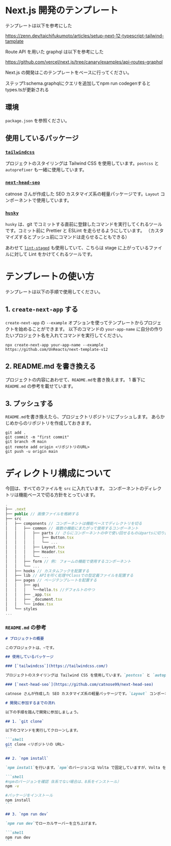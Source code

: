 # Next.js 開発のテンプレート

テンプレートは以下を参考にした

https://zenn.dev/taichifukumoto/articles/setup-next-12-typescript-tailwind-tamplate

Route API を用いた graphql は以下を参考にした

https://github.com/vercel/next.js/tree/canary/examples/api-routes-graphql

Next.js の開発はこのテンプレートをベースに行ってください。

ステップ1:schema.graphqlにクエリを追加してnpm run codegenするとtypes.tsが更新される

## 環境

`package.json` を参照ください。

## 使用しているパッケージ

### [`tailwindcss`](https://tailwindcss.com/)

プロジェクトのスタイリングは Tailwind CSS を使用しています。`postcss` と `autoprefixer` も一緒に使用しています。

### [`next-head-seo`](https://github.com/catnose99/next-head-seo)

catnose さんが作成した SEO カスタマイズ系の軽量パッケージです。`Layout` コンポーネントで使用しています。

### [`husky`](https://typicode.github.io/husky/#/)

`husky` は、git でコミットする直前に登録したコマンドを実行してくれるツールです。コミット前に Prettier と ESLint を走らせるようにしています。
（カスタマイズするとプッシュ前にコマンドは走らせることもできる）

あわせて [`lint-staged`](https://github.com/okonet/lint-staged) も使用していて、こちらは stage に上がっているファイルに対して Lint をかけてくれるツールです。

# テンプレートの使い方

テンプレートは以下の手順で使用してください。

## 1. `create-next-app` する

`create-next-app` の `--example` オプションを使ってテンプレートからプロジェクトを始めることができます。
以下のコマンドの `your-app-name` に自分の作りたいプロジェクト名を入れてコマンドを実行してください。

```shell
npx create-next-app your-app-name --example https://github.com/UnReacts/next-template-v12
```

## 2. README.md を書き換える

プロジェクトの内容にあわせて、`README.md`を書き換えます。
1 番下に `README.md` の参考を載せています。

## 3. プッシュする

`README.md`を書き換えたら、プロジェクトリポジトリにプッシュします。
あらかじめからのリポジトリを作成しておきます。

```shell
git add .
git commit -m "first commit"
git branch -M main
git remote add origin <リポジトリのURL>
git push -u origin main
```

# ディレクトリ構成について

今回は、すべてのファイルを `src` に入れています。
コンポーネントのディレクトリは機能ベースで切る方針をとっています。

```js
.
├── .next
├── public // 画像ファイルを格納する
├── src
│   ├── components // コンポーネントは機能ベースでディレクトリを切る
│   │   ├── common // 複数の機能にまたがって使用するコンポーネント
│   │   │   ├── parts // さらにコンポーネントの中で使い回せるものはpartsに切り出す
│   │   │   │   ├── Button.tsx
│   │   │   │   └── ...
│   │   │   ├── Layout.tsx
│   │   │   ├── Header.tsx
│   │   │   └── ...
│   │   ├── form // 例: フォームの機能で使用するコンポーネント
│   │   └── ...
│   ├── hooks // カスタムフックを配置する
│   ├── lib // APIを叩く処理やClassでの型定義ファイルを配置する
│   ├── pages // ページテンプレートを配置する
│   │   ├── api
│   │   │   └──hello.ts //デフォルトのやつ
│   │   ├── _app.tsx
│   │   ├── _document.tsx
│   │   └── index.tsx
│   └── styles
...
```

### `README.md` の参考

````md
# プロジェクトの概要

このプロジェクトは、~です。

## 使用しているパッケージ

### [`tailwindcss`](https://tailwindcss.com/)

プロジェクトのスタイリングは Tailwind CSS を使用しています。`postcss` と `autoprefixer` も一緒に使用しています。

### [`next-head-seo`](https://github.com/catnose99/next-head-seo)

catnose さんが作成した SEO カスタマイズ系の軽量パッケージです。`Layout` コンポーネントで使用しています。

# 開発に参加するまでの流れ

以下の手順を踏んで開発に参加しましょう。

## 1. `git clone`

以下のコマンドを実行してクローンします。

```shell
git clone <リポジトリの URL>
```

## 2. `npm install`

`npm install`を行います。`npm`のバージョンは Volta で固定していますが、Volta を使っていない人は、`npm -v`で 8 系かどうかを確かめます。

```shell
#npmのバージョンを確認（8系でない場合は、8系をインストール）
npm -v

#パッケージをインストール
npm install
```

## 3. `npm run dev`

`npm run dev`でローカルサーバーを立ち上げます。

```shell
npm run dev
```
````
